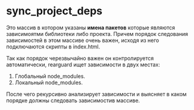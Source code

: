 # sync_project_deps

Это массив в котором указаны **имена пакетов** которые являются зависимоятми библиотеки либо проекта. Причем порядок следования зависимостей в этом массиве очень важен, исходя из него подключаются скрипты в index.html.

Так как порядок черезвычайно важен он контролируется автоматически, rearguard ищет зависимости в двух местах:

1. Глобальный node_modules.
2. Локальный node_modules.

После чего рекурсивно анализирует зависимости и выясняет в каком порядке должны следовать зависимостив массиве.

